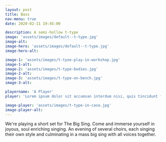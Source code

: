 ```yaml
---
layout: post
title: Bass
nav-menu: true
date: 2020-02-11 19:45:00

description: A semi-hollow t-type
image: 'assets/images/default--t-type.jpg'
image-alt: 
image-hero: 'assets/images/default--t-type.jpg'
image-hero-alt:

image-1: 'assets/images/t-tyoe-play-in-workshop.jpg'
image-1-alt:
image-2: 'assets/images/t-type-bodies.jpg'
image-2-alt:
image-3: 'assets/images/t-type-on-bench.jpg'
image-3-alt:

playername: 'A Player'
player: 'Lorem ipsum dolor sit accumsan interdum nisi, quis tincidunt felis sagittis eget. tempus euismod. Vestibulum ante ipsum primis in faucibus vestibulum. Blandit adipiscing eu felis iaculis volutpat ac adipiscing accumsan eu faucibus. Integer ac pellentesque praesent tincidunt felis sagittis eget. tempus euismod.'

image-player: 'assets/images/t-type-in-case.jpg'
image-player-alt:
---
```


We're playing a short set for The Big Sing. Come and immerse yourself in joyous, soul enriching singing. An evening of several choirs, each singing their own style and culminating in a mass big sing with all voices together. 